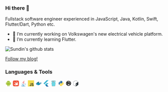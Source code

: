 ### Hi there 👋

Fullstack software engineer experienced in JavaScript, Java, Kotlin, Swift, Flutter/Dart, Python etc.

- 🔭 I’m currently working on Volkswagen's new electrical vehicle platform.
- 🌱 I’m currently learning Flutter.
 
![Sundin's github stats](https://github-readme-stats.vercel.app/api?username=Sundin&show_icons=true&title_color=fff&icon_color=79ff97&text_color=9f9f9f&bg_color=151515)
 
[Follow my blog!](https://sundin.github.io/)

### Languages & Tools

<code><img height="20" src="https://github.com/devicons/devicon/blob/master/icons/android/android-original.svg" title="Android"></code>
<code><img height="20" src="https://github.com/devicons/devicon/blob/master/icons/swift/swift-original.svg" title="Swift"></code>
<code><img height="20" src="https://github.com/devicons/devicon/blob/master/icons/java/java-original.svg" title="Java"></code>
<code><img height="20" src="https://github.com/devicons/devicon/blob/master/icons/javascript/javascript-original.svg" title="JavaScript"></code>
<code><img height="20" src="https://github.com/devicons/devicon/blob/master/icons/docker/docker-original.svg" title="Docker"></code>
<code><img height="20" src="https://github.com/devicons/devicon/blob/master/icons/flutter/flutter-original.svg" title="Flutter"></code>
<code><img height="20" src="https://github.com/devicons/devicon/blob/master/icons/go/go-original.svg" title="Go"></code>
<code><img height="20" src="https://github.com/devicons/devicon/blob/master/icons/python/python-original.svg" title="Python"></code>
<code><img height="20" src="https://github.com/devicons/devicon/blob/master/icons/rust/rust-plain.svg" title="Rust"></code>
<code><img height="20" src="https://github.com/devicons/devicon/blob/master/icons/bash/bash-original.svg" title="Bash"></code>


<!--
**Sundin/Sundin** is a ✨ _special_ ✨ repository because its `README.md` (this file) appears on your GitHub profile.

Here are some ideas to get you started:

- 🔭 I’m currently working on ...
- 🌱 I’m currently learning ...
- 👯 I’m looking to collaborate on ...
- 🤔 I’m looking for help with ...
- 💬 Ask me about ...
- 📫 How to reach me: ...
- 😄 Pronouns: ...
- ⚡ Fun fact: ...
-->


<!--
Inspired by https://github.com/YazeedAlKhalaf/YazeedAlKhalaf/blob/master/README.md
Find icons to use here https://github.com/devicons/devicon/tree/master/icons
-->
